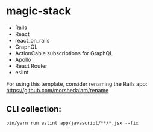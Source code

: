 # magic-stack

- Rails
- React
- react_on_rails
- GraphQL
- ActionCable subscriptions for GraphQL
- Apollo
- React Router
- eslint

For using this template, consider renaming the Rails app: https://github.com/morshedalam/rename

## CLI collection:

```
bin/yarn run eslint app/javascript/**/*.jsx --fix
```

